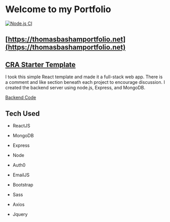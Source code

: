 # Welcome to my Portfolio

[![Node.js CI](https://github.com/Thomas-Basham/Thomas-Basham/actions/workflows/node.js.yml/badge.svg?branch=main)](https://github.com/Thomas-Basham/Thomas-Basham/actions/workflows/node.js.yml)

## [https://thomasbashamportfolio.net](https://thomasbashamportfolio.net)

## [CRA Starter Template](https://www.npmjs.com/package/cra-template-react-portfolio)

I took this simple React template and made it a full-stack web app. There is a comment and like section beneath each project to encourage discussion. I created the backend server using node.js, Express, and MongoDB.

[Backend Code](https://github.com/Thomas-Basham/portfolio-backend)

## Tech Used

- ReactJS

- MongoDB

- Express

- Node

- Auth0

- EmailJS

- Bootstrap

- Sass

- Axios

- Jquery
